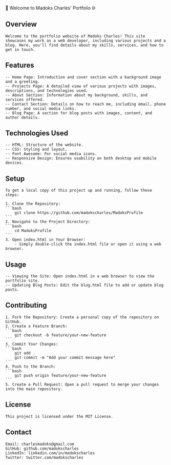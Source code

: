 🚀 Welcome to Madoks Charles' Portfolio 🌐

## Overview
    Welcome to the portfolio website of Madoks Charles! This site showcases my work as a web developer, including various projects and a blog. Here, you'll find details about my skills, services, and how to get in touch.

## Features
    -- Home Page: Introduction and cover section with a background image and a greeting.
    -- Projects Page: A detailed view of various projects with images, descriptions, and technologies used.
    -- About Section: Information about my background, skills, and services offered.
    -- Contact Section: Details on how to reach me, including email, phone number, and social media links.
    -- Blog Page: A section for blog posts with images, content, and author details.

## Technologies Used
    -- HTML: Structure of the website.
    -- CSS: Styling and layout.
    -- Font Awesome: For social media icons.
    -- Responsive Design: Ensures usability on both desktop and mobile devices.

## Setup
    To get a local copy of this project up and running, follow these steps:

    1. Clone the Repository:
    ```bash
        git clone https://github.com/madokscharles/MadoksProfile
    ```
    2. Navigate to the Project Directory:
    ```bash
        cd MadoksProfile
    ```
    3. Open index.html in Your Browser:
        - Simply double-click the index.html file or open it using a web browser.

## Usage
    -- Viewing the Site: Open index.html in a web browser to view the portfolio site.
    -- Updating Blog Posts: Edit the blog.html file to add or update blog posts.

## Contributing
    1. Fork the Repository: Create a personal copy of the repository on GitHub.
    2. Create a Feature Branch:
    ```bash
        git checkout -b feature/your-new-feature
    ```
    3. Commit Your Changes:
    ```bash
        git add .
        git commit -m "Add your commit message here"
    ```
    4. Push to the Branch:
    ```bash
        git push origin feature/your-new-feature
    ```
    5. Create a Pull Request: Open a pull request to merge your changes into the main repository.

## License
    This project is licensed under the MIT License.

## Contact
    Email: charlesmadoks@gmail.com
    GitHub: github.com/madokscharles
    LinkedIn: linkedin.com/in/madokscharles
    Twitter: twitter.com/madokscharles